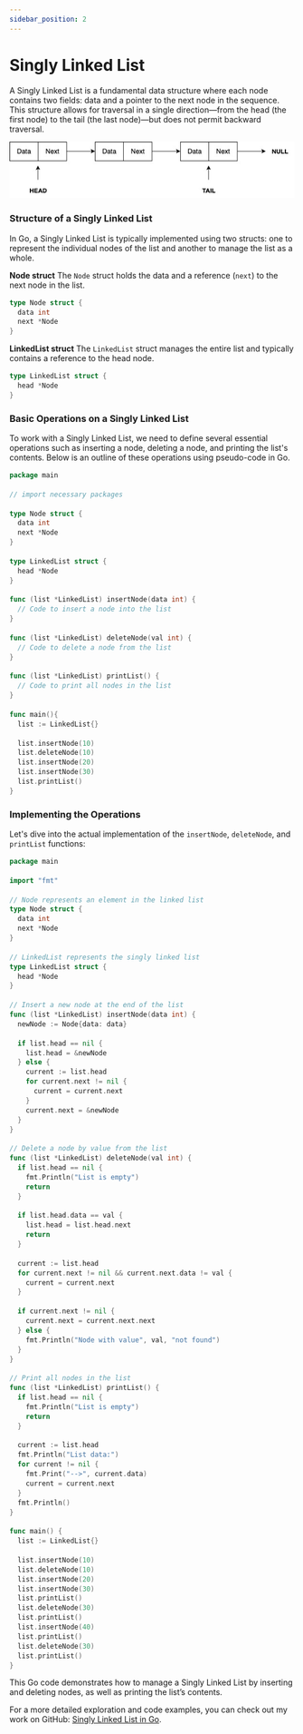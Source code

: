 ```yaml
---
sidebar_position: 2
---
```


# Singly Linked List

A Singly Linked List is a fundamental data structure where each node contains two fields: data and a pointer to the next node in the sequence. This structure allows for traversal in a single direction—from the head (the first node) to the tail (the last node)—but does not permit backward traversal.

![Singly linked list](./img/singly-linked-list.jpg)

### Structure of a Singly Linked List

In Go, a Singly Linked List is typically implemented using two structs: one to represent the individual nodes of the list and another to manage the list as a whole.

**Node struct**
The `Node` struct holds the data and a reference (`next`) to the next node in the list.

```go
type Node struct {
  data int
  next *Node
}
```

**LinkedList struct**
The `LinkedList` struct manages the entire list and typically contains a reference to the head node.

```go
type LinkedList struct {
  head *Node
}
```

### Basic Operations on a Singly Linked List

To work with a Singly Linked List, we need to define several essential operations such as inserting a node, deleting a node, and printing the list's contents. Below is an outline of these operations using pseudo-code in Go.

```go
package main

// import necessary packages

type Node struct {
  data int
  next *Node
}

type LinkedList struct {
  head *Node
}

func (list *LinkedList) insertNode(data int) {
  // Code to insert a node into the list
}

func (list *LinkedList) deleteNode(val int) {
  // Code to delete a node from the list
}

func (list *LinkedList) printList() {
  // Code to print all nodes in the list
}

func main(){
  list := LinkedList{}

  list.insertNode(10)
  list.deleteNode(10)
  list.insertNode(20)
  list.insertNode(30)
  list.printList()
}
```

### Implementing the Operations

Let's dive into the actual implementation of the `insertNode`, `deleteNode`, and `printList` functions:

```go
package main

import "fmt"

// Node represents an element in the linked list
type Node struct {
  data int
  next *Node
}

// LinkedList represents the singly linked list
type LinkedList struct {
  head *Node
}

// Insert a new node at the end of the list
func (list *LinkedList) insertNode(data int) {
  newNode := Node{data: data}

  if list.head == nil {
    list.head = &newNode
  } else {
    current := list.head
    for current.next != nil {
      current = current.next
    }
    current.next = &newNode
  }
}

// Delete a node by value from the list
func (list *LinkedList) deleteNode(val int) {
  if list.head == nil {
    fmt.Println("List is empty")
    return
  }

  if list.head.data == val {
    list.head = list.head.next
    return
  }

  current := list.head
  for current.next != nil && current.next.data != val {
    current = current.next
  }

  if current.next != nil {
    current.next = current.next.next
  } else {
    fmt.Println("Node with value", val, "not found")
  }
}

// Print all nodes in the list
func (list *LinkedList) printList() {
  if list.head == nil {
    fmt.Println("List is empty")
    return
  }

  current := list.head
  fmt.Println("List data:")
  for current != nil {
    fmt.Print("-->", current.data)
    current = current.next
  }
  fmt.Println()
}

func main() {
  list := LinkedList{}

  list.insertNode(10)
  list.deleteNode(10)
  list.insertNode(20)
  list.insertNode(30)
  list.printList()
  list.deleteNode(30)
  list.printList()
  list.insertNode(40)
  list.printList()
  list.deleteNode(30)
  list.printList()
}
```

This Go code demonstrates how to manage a Singly Linked List by inserting and deleting nodes, as well as printing the list’s contents.

For a more detailed exploration and code examples, you can check out my work on GitHub: [Singly Linked List in Go](https://github.com/paresh-patil/data_structure_and_algorithms/blob/main/data_structures/linked_list/golang/singly_linked_list.go).
